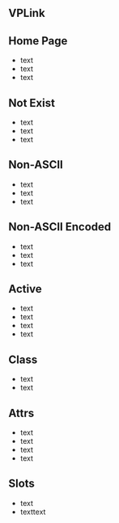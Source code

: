 ## VPLink

## Home Page

- <VPLink to="/">text</VPLink>
- <VPLink to="/README.md">text</VPLink>
- <VPLink to="/index.html">text</VPLink>

## Not Exist

- <VPLink to="/non-existent">text</VPLink>
- <VPLink to="/non-existent.md">text</VPLink>
- <VPLink to="/non-existent.html">text</VPLink>

## Non-ASCII

- <VPLink to="/routes/non-ascii-paths/中文目录名/中文文件名">text</VPLink>
- <VPLink to="/routes/non-ascii-paths/中文目录名/中文文件名.md">text</VPLink>
- <VPLink to="/routes/non-ascii-paths/中文目录名/中文文件名.html">text</VPLink>

## Non-ASCII Encoded

- <VPLink :to="encodeURI('/routes/non-ascii-paths/中文目录名/中文文件名')">text</VPLink>
- <VPLink :to="encodeURI('/routes/non-ascii-paths/中文目录名/中文文件名.md')">text</VPLink>
- <VPLink :to="encodeURI('/routes/non-ascii-paths/中文目录名/中文文件名.html')">text</VPLink>

## Active

- <VPLink to="/README.md" active="">text</VPLink>
- <VPLink to="/README.md" active>text</VPLink>
- <VPLink to="/README.md" :active="false">text</VPLink>
- <VPLink to="/README.md">text</VPLink>

## Class

- <VPLink to="/README.md" class="custom-class">text</VPLink>
- <VPLink to="/README.md" active class="custom-class">text</VPLink>

## Attrs

- <VPLink to="/README.md" title="Title">text</VPLink>
- <VPLink to="/README.md" target="_blank">text</VPLink>
- <VPLink to="/README.md" rel="noopener">text</VPLink>
- <VPLink to="/README.md" aria-label="test">text</VPLink>

## Slots

- <VPLink to="/README.md"><span>text</span></VPLink>
- <VPLink to="/README.md"><span>text</span><span>text</span></VPLink>
